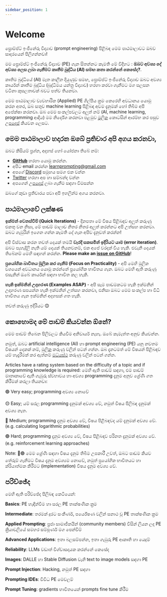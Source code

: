```yaml
---
sidebar_position: 1
---
```


# Welcome

ප්‍රොම්ප්ට් ඉංජිනේරු විද්‍යාව (prompt engineering) පිළිබඳ මෙම පාඨමාලාවට ඔබව සාදරයෙන් පිලිගන්නවා!

මම ප්‍රොම්ප්ට් ඉංජිනේරු විද්‍යාව (PE) ගැන සිතන්නට කැමති මේ විදිහට : **ඔබට අවශ්‍ය දේ අවශ්‍ය ලෙස ලබා ගැනීමට කෘතීම බුද්ධිය (AI) සමඟ කතා කරන්නේ කෙසේද?**.

කෘතිම බුද්ධියේ (AI) මෑත කාලීන දියුණුව සමඟ, ප්‍රොම්ප්ට් ඉංජිනේරු විද්‍යාව ඔබට අවශ්‍ය කාර්යන් කෘතීම බුද්ධිය (බුද්ධිමය යන්ත්‍ර විද්‍යාව) හරහා කරවා ගැනීමට මග සලසන වටිනා කුසලතාවක් බවට පත්ව තියනවා.

මෙම පාඨමාලාව ව්‍යවහාරික (Applied) PE ශිල්පීය ක්‍රම කෙරෙහි අවධානය යොමු කරන අතර, ඔබ සතුව machine learning පිළිබඳ අවම දැනුමක් හෝ තිබීම අපි අපේක්ෂා කරනවා. ඔබ මෙම සංකල්පවලට අලුත් නම් (AI, machine learning, programming ආදිය) මම නිර්දේශ කරනවා පළමුව [මූලික](https://learnprompting.org/docs/category/-basics) කොටසින් ආරම්භ කර පසුව [උපදෙස්](https://learnprompting.org/docs/basics/intro) කියවන ලෙසට.


## මෙම පාඨමාලාව හදාරන ඔබේ ප්‍රතිචාර අපි අගය කරනවා,
ඔබට කිසියම් ප්‍රශ්න, අදහස් හෝ යෝජනා තිබේ නම්:
  - **[GitHub](https://github.com/trigaten/Learn_Prompting/issues/new/choose)** හරහා යොමු කරන්න.
  - අපිට email කරන්න [learnprompting@gmail.com](mailto:learnprompting@gmail.com)
  - අපගේ [Discord](https://learnprompting.org/discord) සමුහය සමග එක වන්න
  - [Twitter](https://twitter.com/learnprompting) හරහා අප හා සම්බන්ද වන්න
  - අපගෙන් [උපදෙස්](https://learnprompting.org/consulting) ලබා ගැනීම සඳහා විමසන්න

ඔබගේ කුඩා ප්‍රතිචාරය පවා අපි ඉහලින්ම අගය කරනවා.

## පාඨමාලාවේ ලක්ෂණ

**ඉක්මන් වෙනස්වීම් (Quick Iterations)** - දිනපතා මේ විෂය පිළිබඳව අලුත් කරුණු එකතු වන නිසා, මේ පාඩම් මාලාව නිතර නිතර අලුත් කරන්නට අපි උත්සහ කරනවා. ඔබට ගැඹුරින් ඉගෙන ගන්න කැමති දේ ගැන අපිව දැනුවත් කරන්න!

අපි විස්වාස කරන තවත් දෙයක් තමයි **වැරදි සකසමින් ඉදිරියට යාම (error iteration)**. ඔබට පැහැදිලි නැති යම් දෙයක් තියනවනම්, එක අපේ වරදක් විය හැකි. එවැනි දෙයක් තිබේනම් මෙහි සඳහන් කරන්න. **Please make an [issue on GitHub](https://github.com/trigaten/Learn_Prompting/issues/new/choose)**!

**ප්‍රයෝගික බාවිතය මුලික කර ගැනීම (Focus on Practicality)** - අපි මෙහි මුලික වශයෙන් අවධානය යොමු කරන්නේ ප්‍රයෝගික භාවිතය ගැන. ඔබට මෙහි ඇති කරුණු එසැනින් ඔබේ කාර්යන් සඳහා භාවිත කල හැකි.

**හැකි ඉක්මනින් උදාහරණ (Examples ASAP)** - අපි සෑම පාඩමකටම හැකි ඉක්මනින් උදාහරණ සපයන්න හැකි ඉක්මනින් උත්සහ කරනවා, එනිසා ඔබට මෙම සංකල්ප හා විධි භාවිතය ගැන ඉක්මනින් අදහසක් ගත හැකි.

තවත් කරුණු ඉදිරියට 😊

## කොහොමද මේ පාඩම් කියවන්න ඕනේ?

මෙම පාඩම් තිබෙන පිලිවලට කියවීම අනිවාර්ය නැහැ. ඔබේ කැමැත්ත අනුව කියවන්න.

නමුත්, ඔබට artificial intelligence (AI) හා prompt engineering (PE) යනු නවතම විෂයන් දෙකක් නම්, [මුලික](https://learnprompting.org/docs/category/-basics) කරුණු වලින් පටන් ගන්න. ඔබ දැනටමත් මේ විෂයන් පිළිබඳව යම් හැදෑරීමක් කර ඇත්නම් [මධ්යස්ථ](https://learnprompting.org/docs/category/%EF%B8%8F-intermediate) කරුණු වලින් පටන් ගන්න.


Articles have a rating system based on the difficulty of a topic and if programming knowledge is required: මෙහි ඇති පාඩම් සඳහා, එම පාඩම් මාතෘකාවේ ඇති ගැඹුරු ස්වභාවය හා අවශ්‍ය programming දැනුම අනුව ශ්‍රේණි ගත කිරීමක් කරලා තියනවා:

🟢 Very easy; programming අවශ්‍ය නොවේ

🟡 Easy; යම් සරල programming දැනුමක් අවශ්‍ය වේ, නමුත් විෂය පිලිබඳ දැනුමක් අවශ්‍ය නැත.

🔴 Medium; programming දැනුම අවශ්‍ය වේ, විෂය පිළිබඳවද යම් දැනුමක් අවශ්‍ය වේ. (e.g. calculating logarithmic probabilities)

🟣 Hard; programming දැනුම අවශ්‍ය වේ, විෂය පිළිබඳව පරිනත දැනුමක් අවශ්‍ය වේ. (e.g. reinforcement learning approaches)

Note: 🔴🟣 මෙම ශ්‍රේණි සඳහා විෂය දැනුම තිබීම උපකාරී උවත්, ඔබට පාඩම කියව තේරුම් ගැනීමට විෂය දැනුම අවශ්‍යම නොවේ, නමුත් ප්‍රයෝගික භාවිතයට හා  ක්රියාත්මක කිරීමට (implementation) විෂය දැනුම අවශ්‍ය වේ.


## පරිච්ඡේද

මෙහි ඇති පරිච්ඡේද පිලිබඳ කෙටියෙන්:

**Basics**: PE හැඳින්වීම හා සරල PE තාක්ෂණික ක්‍රම

**Intermediate**: තරමක් දුරට සංකීර්ණ, පර්යේෂණ වලින් සනාථ වූ PE තාක්ෂණික ක්‍රම

**Applied Prompting**: ප්‍රජා සාමාජිකයින් (community members) විසින් ලියන ලද PE ක්‍රියාවලියේ සමහර සම්පූර්ණ මග පෙන්වීම්

**Advanced Applications**: ඉතා බලසම්පන්න, ඉතා ගැඹුරු PE ආකෘති හා යෙදුම්

**Reliability**: LLMs වඩාත් විශ්වාසදායක කරන්නේ කෙසේද

**Images**: DALLE හා Stable Diffusion වැනි text to image models සඳහා PE

**Prompt Injection**: Hacking, නමුත් PE සඳහා

**Prompting IDEs**: විවිධ PE මෙවලම්

**Prompt Tuning**: gradients භාවිතයෙන් prompts fine tune කිරීම
